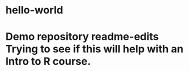 # hello-world
Demo repository
 readme-edits
Trying to see if this will help with an Intro to R course.
=======

